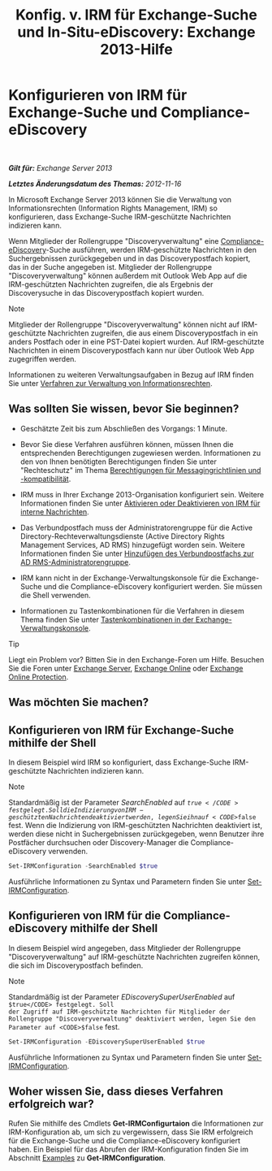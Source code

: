 ﻿---
title: 'Konfig. v. IRM für Exchange-Suche und In-Situ-eDiscovery: Exchange 2013-Hilfe'
TOCTitle: Konfigurieren von IRM für Exchange-Suche und Compliance-eDiscovery
ms:assetid: d96790e9-93ad-4a56-b90f-2dbfa2f2073c
ms:mtpsurl: https://technet.microsoft.com/de-de/library/Gg588319(v=EXCHG.150)
ms:contentKeyID: 50476869
ms.date: 05/22/2018
mtps_version: v=EXCHG.150
ms.translationtype: MT
---

# Konfigurieren von IRM für Exchange-Suche und Compliance-eDiscovery

 

_**Gilt für:** Exchange Server 2013_

_**Letztes Änderungsdatum des Themas:** 2012-11-16_

In Microsoft Exchange Server 2013 können Sie die Verwaltung von Informationsrechten (Information Rights Management, IRM) so konfigurieren, dass Exchange-Suche IRM-geschützte Nachrichten indizieren kann.

Wenn Mitglieder der Rollengruppe "Discoveryverwaltung" eine [Compliance-eDiscovery](https://docs.microsoft.com/de-de/exchange/security-and-compliance/in-place-ediscovery/in-place-ediscovery)-Suche ausführen, werden IRM-geschützte Nachrichten in den Suchergebnissen zurückgegeben und in das Discoverypostfach kopiert, das in der Suche angegeben ist. Mitglieder der Rollengruppe "Discoveryverwaltung" können außerdem mit Outlook Web App auf die IRM-geschützten Nachrichten zugreifen, die als Ergebnis der Discoverysuche in das Discoverypostfach kopiert wurden.


> [!NOTE]
> Mitglieder der Rollengruppe "Discoveryverwaltung" können nicht auf IRM-geschützte Nachrichten zugreifen, die aus einem Discoverypostfach in ein anders Postfach oder in eine PST-Datei kopiert wurden. Auf IRM-geschützte Nachrichten in einem Discoverypostfach kann nur über Outlook Web App zugegriffen werden.



Informationen zu weiteren Verwaltungsaufgaben in Bezug auf IRM finden Sie unter [Verfahren zur Verwaltung von Informationsrechten](information-rights-management-procedures-exchange-2013-help.md).

## Was sollten Sie wissen, bevor Sie beginnen?

  - Geschätzte Zeit bis zum Abschließen des Vorgangs: 1 Minute.

  - Bevor Sie diese Verfahren ausführen können, müssen Ihnen die entsprechenden Berechtigungen zugewiesen werden. Informationen zu den von Ihnen benötigten Berechtigungen finden Sie unter "Rechteschutz" im Thema [Berechtigungen für Messagingrichtlinien und -kompatibilität](messaging-policy-and-compliance-permissions-exchange-2013-help.md).

  - IRM muss in Ihrer Exchange 2013-Organisation konfiguriert sein. Weitere Informationen finden Sie unter [Aktivieren oder Deaktivieren von IRM für interne Nachrichten](enable-or-disable-irm-for-internal-messages-exchange-2013-help.md).

  - Das Verbundpostfach muss der Administratorengruppe für die Active Directory-Rechteverwaltungsdienste (Active Directory Rights Management Services, AD RMS) hinzugefügt worden sein. Weitere Informationen finden Sie unter [Hinzufügen des Verbundpostfachs zur AD RMS-Administratorengruppe](add-the-federation-mailbox-to-the-ad-rms-super-users-group-exchange-2013-help.md).

  - IRM kann nicht in der Exchange-Verwaltungskonsole für die Exchange-Suche und die Compliance-eDiscovery konfiguriert werden. Sie müssen die Shell verwenden.

  - Informationen zu Tastenkombinationen für die Verfahren in diesem Thema finden Sie unter [Tastenkombinationen in der Exchange-Verwaltungskonsole](keyboard-shortcuts-in-the-exchange-admin-center-exchange-online-protection-help.md).


> [!TIP]
> Liegt ein Problem vor? Bitten Sie in den Exchange-Foren um Hilfe. Besuchen Sie die Foren unter <A href="https://go.microsoft.com/fwlink/p/?linkid=60612">Exchange Server</A>, <A href="https://go.microsoft.com/fwlink/p/?linkid=267542">Exchange Online</A> oder <A href="https://go.microsoft.com/fwlink/p/?linkid=285351">Exchange Online Protection</A>.



## Was möchten Sie machen?

## Konfigurieren von IRM für Exchange-Suche mithilfe der Shell

In diesem Beispiel wird IRM so konfiguriert, dass Exchange-Suche IRM-geschützte Nachrichten indizieren kann.


> [!NOTE]
> Standardmäßig ist der Parameter <EM>SearchEnabled</EM> auf <CODE>$true</CODE> festgelegt. Soll die Indizierung von IRM-geschützten Nachrichten deaktiviert werden, legen Sie ihn auf <CODE>$false</CODE> fest. Wenn die Indizierung von IRM-geschützten Nachrichten deaktiviert ist, werden diese nicht in Suchergebnissen zurückgegeben, wenn Benutzer ihre Postfächer durchsuchen oder Discovery-Manager die Compliance-eDiscovery verwenden.



```powershell
Set-IRMConfiguration -SearchEnabled $true
```

Ausführliche Informationen zu Syntax und Parametern finden Sie unter [Set-IRMConfiguration](https://technet.microsoft.com/de-de/library/dd979792\(v=exchg.150\)).

## Konfigurieren von IRM für die Compliance-eDiscovery mithilfe der Shell

In diesem Beispiel wird angegeben, dass Mitglieder der Rollengruppe "Discoveryverwaltung" auf IRM-geschützte Nachrichten zugreifen können, die sich im Discoverypostfach befinden.


> [!NOTE]
> Standardmäßig ist der Parameter <EM>EDiscoverySuperUserEnabled</EM> auf <CODE>$true</CODE> festgelegt. Soll der Zugriff auf IRM-geschützte Nachrichten für Mitglieder der Rollengruppe "Discoveryverwaltung" deaktiviert werden, legen Sie den Parameter auf <CODE>$false</CODE> fest.



```powershell
Set-IRMConfiguration -EDiscoverySuperUserEnabled $true
```

Ausführliche Informationen zu Syntax und Parametern finden Sie unter [Set-IRMConfiguration](https://technet.microsoft.com/de-de/library/dd979792\(v=exchg.150\)).

## Woher wissen Sie, dass dieses Verfahren erfolgreich war?

Rufen Sie mithilfe des Cmdlets **Get-IRMConfigurtaion** die Informationen zur IRM-Konfiguration ab, um sich zu vergewissern, dass Sie IRM erfolgreich für die Exchange-Suche und die Compliance-eDiscovery konfiguriert haben. Ein Beispiel für das Abrufen der IRM-Konfiguration finden Sie im Abschnitt [Examples](https://technet.microsoft.com/de-de/e1821219-fe18-4642-a9c2-58eb0aadd61a\(exchg.150\)#examples) zu **Get-IRMConfiguration**.

